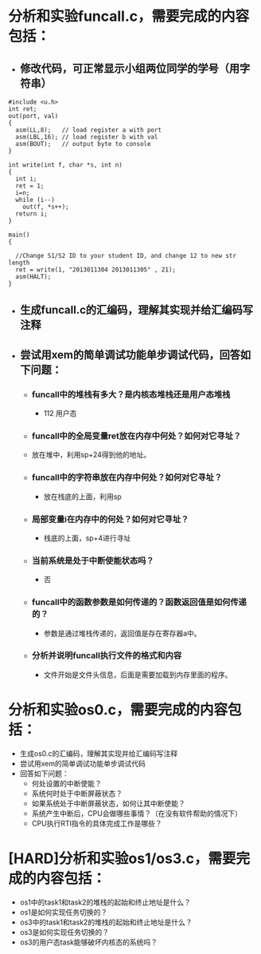 # 分析和实验funcall.c，需要完成的内容包括：


- ## 修改代码，可正常显示小组两位同学的学号（用字符串）

```
#include <u.h>
int ret;
out(port, val)
{
  asm(LL,8);   // load register a with port
  asm(LBL,16); // load register b with val
  asm(BOUT);   // output byte to console
}

int write(int f, char *s, int n)
{
  int i;
  ret = 1;
  i=n;
  while (i--)
    out(f, *s++);
  return i;
}  

main()
{

  //Change S1/S2 ID to your student ID, and change 12 to new str length
  ret = write(1, "2013011304 2013011305" , 21);
  asm(HALT);
}
```

- ## 生成funcall.c的汇编码，理解其实现并给汇编码写注释

- ## 尝试用xem的简单调试功能单步调试代码，回答如下问题：
   - ### funcall中的堆栈有多大？是内核态堆栈还是用户态堆栈
	  - 112 用户态

   - ### funcall中的全局变量ret放在内存中何处？如何对它寻址？

	- 放在堆中，利用sp+24得到他的地址。

  - ###  funcall中的字符串放在内存中何处？如何对它寻址？

	- 放在栈底的上面，利用sp

  - ###  局部变量i在内存中的何处？如何对它寻址？

	- 栈底的上面，sp+4进行寻址

  - ###  当前系统是处于中断使能状态吗？

	- 否

  - ###  funcall中的函数参数是如何传递的？函数返回值是如何传递的？

    - 参数是通过堆栈传递的，返回值是存在寄存器a中。

  - ###  分析并说明funcall执行文件的格式和内容
	- 文件开始是文件头信息，后面是需要加载到内存里面的程序。


# 分析和实验os0.c，需要完成的内容包括：


 - 生成os0.c的汇编码，理解其实现并给汇编码写注释
 - 尝试用xem的简单调试功能单步调试代码
 - 回答如下问题：
   - 何处设置的中断使能？   
   - 系统何时处于中断屏蔽状态？
   - 如果系统处于中断屏蔽状态，如何让其中断使能？
   - 系统产生中断后，CPU会做哪些事情？（在没有软件帮助的情况下）
   - CPU执行RTI指令的具体完成工作是哪些？


# [HARD]分析和实验os1/os3.c，需要完成的内容包括：

 - os1中的task1和task2的堆栈的起始和终止地址是什么？
 - os1是如何实现任务切换的？
 - os3中的task1和task2的堆栈的起始和终止地址是什么？
 - os3是如何实现任务切换的？
 - os3的用户态task能够破坏内核态的系统吗？
